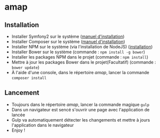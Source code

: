 amap
====

## Installation

* Installer Symfony2 sur le système ([manuel d'installation](http://symfony.com/doc/current/book/installation.html))
* Installer Composer sur le système ([manuel d'installation](https://getcomposer.org/download/))
* Installer NPM sur le système (via l'installation de NodeJS) ([installation](https://nodejs.org/en/download/))
* Installer Bower sur le système (commande : `npm install -g bower`)
* Installer les packages NPM dans le projet (commande : `npm install`)
* Mettre à jour les packages Bower dans le projet(Facultatif) (commande : `bower update`)
* À l'aide d'une console, dans le répertoire *amap*, lancer la commande `composer install` 

## Lancement

* Toujours dans le répertoire *amap*, lancer la commande magique `gulp`
* Dans un navigateur est sencé s'ouvrir une page avec l'application de lancée
* Gulp va automatiquement détecter les changements et mettre à jours l'application dans le navigateur
* Enjoy !